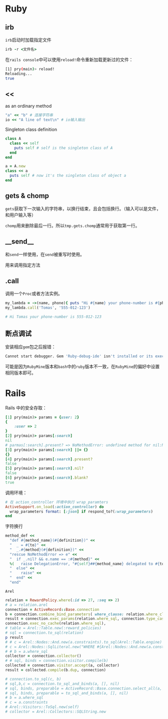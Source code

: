 # Ruby

## irb

`irb`启动时加载指定文件

```ruby
irb -r <文件名>
```

在`rails console`中可以使用`reload!`命令重新加载更新过的文件：

```bash
[1] pry(main)> reload!
Reloading...
true
```

## <<

as an ordinary method

```ruby
"a" << "b" # 连接字符串
io << "A line of text\n" # io输入输出
```

Singleton class definition

```ruby
class A
  class << self
    puts self # self is the singleton class of A
  end
end

a = A.new
class << a
  puts self # now it's the singleton class of object a
end
```

## gets & chomp

`gets`获取下一次输入的字符串，以换行结束，且会包括换行。（输入可以是文件，和用户输入等）

`chomp`用来删除最后一行。所以`tmp.gets.chomp`通常用于获取第一行。

## _\_send\_\_

和`send`一样使用，在`send`被重写时使用。

用来调用指定方法

## .call

调用一个`Proc`或者方法实例。

```ruby
my_lambda = ->(name, phone){ puts "Hi #{name} your phone-number is #{phone}" }
my_lambda.call('Tomas', '555-012-123')

# Hi Tomas your phone-number is 555-012-123
```

## 断点调试

安装相应`gem`包之后报错：

```bash
Cannot start debugger. Gem 'Ruby-debug-ide' isn't installed or its executable script 'rdebug-ide' doesn't exist.
```

可能是因为`RubyMine`版本和`bash`中的`ruby`版本不一致，在`RubyMine`的偏好中设置相同版本即可。



# Rails

Rails 中的安全存取：

```ruby
[1] pry(main)> params = {user: 2}
{
    :user => 2
}
[2] pry(main)> params[:search]
nil
# parmas[:search].present? => NoMethodError: undefined method for nil:NilClass
[3] pry(main)> params[:search] ||= {}
{}
[4] pry(main)> params[:search].present?
false
[5] pry(main)> params[:search].nil?
false
[6] pry(main)> params[:search].blank?
true
```

调用环境：

```ruby
# 在 action_controller 环境中执行 wrap_paramters
ActiveSupport.on_load(:action_controller) do
  wrap_parameters format: [:json] if respond_to?(:wrap_parameters)
end
```

字符换行

```ruby
method_def <<
  "def #{method_name}(#{definition})" <<
  "  _ = #{to}" <<
  "  _.#{method}(#{definition})" <<
  "rescue NoMethodError => e" <<
  "  if _.nil? && e.name == :#{method}" <<
  %(   raise DelegationError, "#{self}##{method_name} delegated to #{to}.#{method}, but #{to} is nil: \#{self.inspect}") <<
  "  else" <<
  "    raise" <<
  "  end" <<
  "end"
```

`Arel`

```ruby
relation = RewardPolicy.where(:id => 27, :seq => 2)
# a = relation.arel
connection = ActiveRecord::Base.connection
b = connection.combine_bind_parameters( where_clause: relation.where_clause.binds )
result = connection.exec_params(relation.where_sql, connection.type_casted_bind(b))
connection.exec_no_cache(relation.where_sql),
# table = Arel::Table.new(:reward_policies)
# sql = connection.to_sql(relation)
p result
# # c = Arel::Nodes::And.new(a.constraints).to_sql(Arel::Table.engine)
# c = Arel::Nodes::SqlLiteral.new("WHERE #{Arel::Nodes::And.new(a.constraints).to_sql(Arel::Table.engine)}")
# # b = a.where_sql
collector = connection.collector()
# # sql, binds = connection.visitor.compile(b)
collected = connection.visitor.accept(a, collector)
result = collected.compile(b.dup, connection)

# connection.to_sql(c, b)
# sql,b,c = connection.to_sql_and_binds(a, [], nil)
# sql, binds, preparable = ActiveRecord::Base.connection.select_all(a, "SQL")
# sql, binds, preparable = to_sql_and_binds(a, [], nil)
# b = a.where_sql
# c = a.constraints
# Arel::Visitors::ToSql.new(self)
# collector = Arel::Collectors::SQLString.new
```







